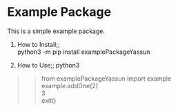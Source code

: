 # Example Package

This is a simple example package. 

1. How to Install;;  
python3 -m pip install examplePackageYassun  

2. How to Use;; 
python3  
>> from examplePackageYassun import example  
>> example.addOne(2)  
3  
>> exit()  
